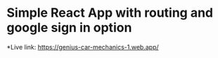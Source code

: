 # Simple React App with routing and google sign in option

*Live link: https://genius-car-mechanics-1.web.app/

